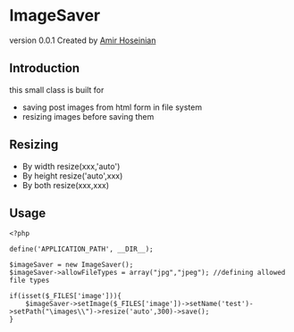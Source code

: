 ImageSaver
==========

version 0.0.1  Created by [Amir Hoseinian](https://www.amirhoseinian.com)


Introduction
-----------------

this small class is built for 

- saving post images from html form in file system
- resizing images before saving them


Resizing
--------

- By width    resize(xxx,'auto')
- By height	  resize('auto',xxx)
- By both	  resize(xxx,xxx)

Usage
-----

	<?php

	define('APPLICATION_PATH', __DIR__);

	$imageSaver = new ImageSaver();
	$imageSaver->allowFileTypes = array("jpg","jpeg"); //defining allowed file types

	if(isset($_FILES['image'])){	
		$imageSaver->setImage($_FILES['image'])->setName('test')->setPath("\images\\")->resize('auto',300)->save();
	}

